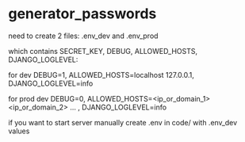 # generator_passwords
need to create 2 files: .env_dev and .env_prod

which contains SECRET_KEY, DEBUG, ALLOWED_HOSTS, DJANGO_LOGLEVEL:

for dev DEBUG=1, ALLOWED_HOSTS=localhost 127.0.0.1, DJANGO_LOGLEVEL=info

for prod dev DEBUG=0, ALLOWED_HOSTS=<ip_or_domain_1> <ip_or_domain_2> ... , DJANGO_LOGLEVEL=info

if you want to start server manually create .env in code/ with .env_dev values
